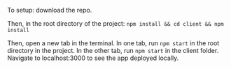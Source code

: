 To setup: download the repo.

Then, in the root directory of the project:
`npm install && cd client && npm install`

Then, open a new tab in the terminal. In one tab, run `npm start` in the root directory in the project. In the other tab, run `npm start` in the client folder. Navigate to localhost:3000 to see the app deployed locally.
